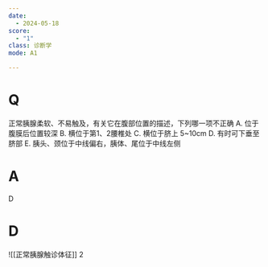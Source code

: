 ```yaml
---
date:
  - 2024-05-18
score:
  - "1"
class: 诊断学
mode: A1

---
```

# Q
正常胰腺柔软、不易触及，有关它在腹部位置的描述，下列哪一项不正确
A. 位于腹膜后位置较深
B. 横位于第1、2腰椎处
C. 横位于脐上 5~10cm
D. 有时可下垂至脐部
E. 胰头、颈位于中线偏右，胰体、尾位于中线左侧

# A

D


# D
![[正常胰腺触诊体征]] 2